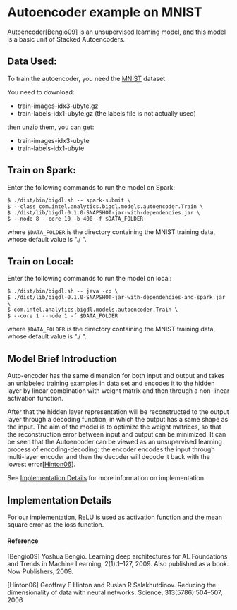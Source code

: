 # Autoencoder example on MNIST

Autoencoder[<a href="#Bengio09">Bengio09</a>] is an unsupervised learning model, and this model is a
basic unit of Stacked Autoencoders.

## Data Used:
To train the autoencoder, you need the [MNIST](http://yann.lecun.com/exdb/mnist/) dataset.

You need to download:

- train-images-idx3-ubyte.gz
- train-labels-idx1-ubyte.gz (the labels file is not actually used)

then unzip them, you can get:
- train-images-idx3-ubyte
- train-labels-idx1-ubyte

## Train on Spark:
Enter the following commands to run the model on Spark:
```{r, engine='sh'}
$ ./dist/bin/bigdl.sh -- spark-submit \
$ --class com.intel.analytics.bigdl.models.autoencoder.Train \
$ ./dist/lib/bigdl-0.1.0-SNAPSHOT-jar-with-dependencies.jar \
$ --node 8 --core 10 -b 400 -f $DATA_FOLDER
```
where `$DATA_FOLDER` is the directory containing the MNIST training data, whose default value is "./ ".

## Train on Local:
Enter the following commands to run the model on local:
```{r, engine='sh'}
$ ./dist/bin/bigdl.sh -- java -cp \
$ ./dist/lib/bigdl-0.1.0-SNAPSHOT-jar-with-dependencies-and-spark.jar \
$ com.intel.analytics.bigdl.models.autoencoder.Train \
$ --core 1 --node 1 -f $DATA_FOLDER
```
where `$DATA_FOLDER` is the directory containing the MNIST training data, whose default value is "./ ".

## Model Brief Introduction
Auto-encoder has the same dimension for both input and output and
takes an unlabeled training examples in data set and encodes it to the hidden layer by linear
combination with weight matrix and then through a non-linear activation function.

After that the hidden layer representation will be reconstructed to the output layer through a decoding function, in which the output has a same shape as the input. The aim of the model is to optimize the weight matrices,
so that the reconstruction error between input and output can be minimized. It can be seen that the Autoencoder
can be viewed as an unsupervised learning process of encoding-decoding: the encoder encodes the input through
multi-layer encoder and then the decoder will decode it back with the lowest error[<a href="#Hinton06">Hinton06</a>].

See [Implementation Details](#implementation-details) for more information on implementation.


## Implementation Details
For our implementation, ReLU is used as activation function and the mean square error as the loss function.

#### Reference
<a name="Bengio09">[Bengio09]</a> Yoshua Bengio. Learning deep architectures for AI. Foundations and Trends in Machine Learning, 2(1):1–127, 2009. Also published as a book. Now Publishers, 2009.

<a name="Hinton06">[Hinton06]</a> Geoffrey E Hinton and Ruslan R Salakhutdinov. Reducing the dimensionality of data with neural networks. Science, 313(5786):504–507, 2006
